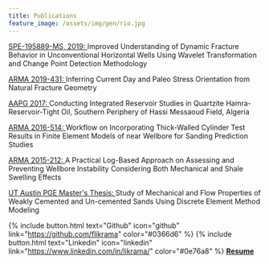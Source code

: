 ```yaml
---
title: Publications
feature_image: /assets/img/gen/rio.jpg
---
```


[SPE-195889-MS, 2019:  ](https://www.onepetro.org/conference-paper/SPE-195889-MS) Improved Understanding of Dynamic Fracture Behavior in Unconventional Horizontal Wells Using Wavelet Transformation and Change Point Detection Methodology 

[ARMA 2019-431:  ](https://www.onepetro.org/conference-paper/ARMA-2019-0431) Inferring Current Day and Paleo Stress Orientation from Natural Fracture Geometry 

[AAPG 2017:  ](http://www.searchanddiscovery.com/pdfz/documents/2017/20392zandkarimi/ndx_zandkarimi.pdf.html) Conducting Integrated Reservoir Studies in Quartzite Hamra-Reservoir-Tight Oil, Southern Periphery of Hassi Messaoud Field, Algeria

[ARMA 2016-514:  ](https://www.onepetro.org/conference-paper/ARMA-2016-514) Workflow on Incorporating Thick-Walled Cylinder Test Results in Finite Element Models of near Wellbore for Sanding Prediction Studies

[ARMA 2015-212:  ](https://www.onepetro.org/conference-paper/ARMA-2015-212) A Practical Log-Based Approach on Assessing and Preventing Wellbore Instability Considering Both Mechanical and Shale Swelling Effects

[UT Austin PGE Master's Thesis:  ](https://repositories.lib.utexas.edu/handle/2152/80760) Study of Mechanical and Flow Properties of Weakly Cemented and Un-cemented Sands Using Discrete Element Method Modeling

{% include button.html text="Github" icon="github" link="https://github.com/flikrama" color="#0366d6" %} {% include button.html text="Linkedin" icon="linkedin" link="https://www.linkedin.com/in/likrama/" color="#0e76a8" %}   [**Resume**](/assets/resume/Fatmir_Likrama.pdf)

